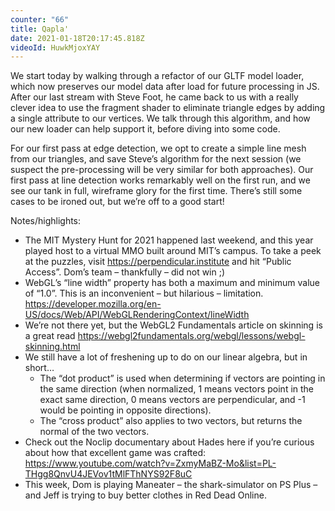 ```yaml
---
counter: "66"
title: Qapla'
date: 2021-01-18T20:17:45.818Z
videoId: HuwkMjoxYAY
---
```

We start today by walking through a refactor of our GLTF model loader, which now preserves our model data after load for future processing in JS. After our last stream with Steve Foot, he came back to us with a really clever idea to use the fragment shader to eliminate triangle edges by adding a single attribute to our vertices. We talk through this algorithm, and how our new loader can help support it, before diving into some code.

For our first pass at edge detection, we opt to create a simple line mesh from our triangles, and save Steve’s algorithm for the next session (we suspect the pre-processing will be very similar for both approaches). Our first pass at line detection  works remarkably well on the first run, and we see our tank in full, wireframe glory for the first time. There’s still some cases to be ironed out, but we’re off to a good start!

Notes/highlights:

- The MIT Mystery Hunt for 2021 happened last weekend, and this year played host to a virtual MMO built around MIT’s campus. To take a peek at the puzzles, visit https://perpendicular.institute and hit “Public Access”. Dom’s team – thankfully – did not win ;)
- WebGL’s “line width” property has both a maximum and minimum value of “1.0”. This is an inconvenient – but hilarious – limitation. https://developer.mozilla.org/en-US/docs/Web/API/WebGLRenderingContext/lineWidth
- We’re not there yet, but the WebGL2 Fundamentals article on skinning is a great read https://webgl2fundamentals.org/webgl/lessons/webgl-skinning.html
- We still have a lot of freshening up to do on our linear algebra, but in short…
    - The “dot product” is used when determining if vectors are pointing in the same direction (when normalized, 1 means vectors point in the exact same direction, 0 means vectors are perpendicular, and -1 would be pointing in opposite directions).
    - The “cross product” also applies to two vectors, but returns the normal of the two vectors.
- Check out the Noclip documentary about Hades here if you’re curious about how that excellent game was crafted: https://www.youtube.com/watch?v=ZxmyMaBZ-Mo&list=PL-THgg8QnvU4JEVov1tMlFThNYS92F8uC
- This week, Dom is playing Maneater – the shark-simulator on PS Plus – and Jeff is trying to buy better clothes in Red Dead Online.